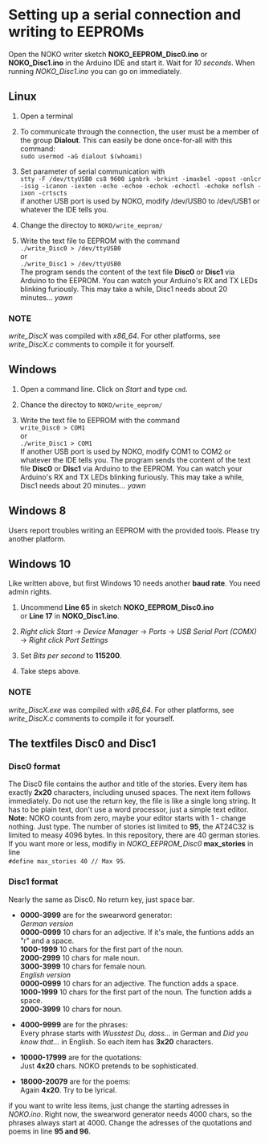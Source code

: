 # Setting up a serial connection and writing to EEPROMs

Open the NOKO writer sketch **NOKO_EEPROM_Disc0.ino** or **NOKO_Disc1.ino** in the Arduino IDE and start it. 
Wait for *10 seconds*. When running *NOKO_Disc1.ino* you can go on immediately.

## Linux

1. Open a terminal  

2. To communicate through the connection, the user must be a member of the group **Dialout**. This can easily be done once-for-all with this command:  
``` sudo usermod -aG dialout $(whoami) ```  

3. Set parameter of serial communication with  
``` stty -F /dev/ttyUSB0 cs8 9600 ignbrk -brkint -imaxbel -opost -onlcr -isig -icanon -iexten -echo -echoe -echok -echoctl -echoke noflsh -ixon -crtscts ```  
if another USB port is used by NOKO, modify /dev/USB0 to /dev/USB1 or whatever the IDE tells you.

4. Change the directoy to ` NOKO/write_eeprom/ `

5. Write the text file to EEPROM with the command  
``` ./write_Disc0 > /dev/ttyUSB0 ```  
or  
``` ./write_Disc1 > /dev/ttyUSB0 ```  
The program sends the content of the text file **Disc0** or **Disc1** via Arduino to the EEPROM. You can watch your Arduino's RX and TX LEDs blinking furiously. This may take a while, Disc1 needs about 20 minutes... *yawn*

### NOTE 
*write_DiscX* was compiled with *x86_64*. For other platforms, see *write_DiscX.c* comments to compile it for yourself.

## Windows

1. Open a command line. Click on *Start* and type ``` cmd ```.  

2. Chance the directoy to ` NOKO/write_eeprom/  `  

3. Write the text file to EEPROM with the command  
``` write_Disc0 > COM1 ```  
or  
``` ./write_Disc1 > COM1 ```  
If another USB port is used by NOKO, modify COM1 to COM2 or whatever the IDE tells you. The program sends the content of the text file **Disc0** or **Disc1** via Arduino to the EEPROM. You can watch your Arduino's RX and TX LEDs blinking furiously. This may take a while, Disc1 needs about 20 minutes... *yawn*

## Windows 8  

Users report troubles writing an EEPROM with the provided tools. Please try another platform.  

## Windows 10

Like written above, but first Windows 10 needs another **baud rate**. You need admin rights.  

1. Uncommend **Line 65** in sketch **NOKO_EEPROM_Disc0.ino**  
or **Line 17** in **NOKO_Disc1.ino**.  
  
2. *Right click Start* -> *Device Manager* -> *Ports* -> *USB Serial Port (COMX)* -> *Right click Port Settings*  

3. Set *Bits per second* to **115200**.

4. Take steps above.  

### NOTE 
*write_DiscX.exe* was compiled with *x86_64*. For other platforms, see *write_DiscX.c* comments to compile it for yourself.

## The textfiles Disc0 and Disc1

### Disc0 format
The Disc0 file contains the author and title of the stories. Every item has exactly **2x20** characters, including unused spaces. The next item follows immediately. Do not use the return key, the file is like a single long string. It has to be plain text, don't use a word processor, just a simple text editor. **Note:** NOKO counts from zero, maybe your editor starts with 1 - change nothing. Just type. The number of stories ist limited to **95**, the AT24C32 is limited to measy 4096 bytes. In this repository, there are 40 german stories. If you want more or less, modifiy in *NOKO_EEPROM_Disc0* **max_stories** in line  
``` #define max_stories 40 // Max 95 ```.  

### Disc1 format
Nearly the same as Disc0. No return key, just space bar. 
* **0000-3999** are for the swearword generator:  
*German version*  
**0000-0999** 10 chars for an adjective. If it's male, the funtions adds an "r" and a space.  
**1000-1999** 10 chars for the first part of the noun.  
**2000-2999** 10 chars for male noun.  
**3000-3999** 10 chars for female noun.  
*English version*  
**0000-0999** 10 chars for an adjective. The function adds a space.  
**1000-1999** 10 chars for the first part of the noun. The function adds a space.  
**2000-3999** 10 chars for noun.  

* **4000-9999** are for the phrases:  
Every phrase starts with *Wusstest Du, dass...* in German and *Did you know that...* in English. So each item has **3x20** characters.

* **10000-17999** are for the quotations:    
Just **4x20** chars. NOKO pretends to be sophisticated.

* **18000-20079** are for the poems:   
Again **4x20**. Try to be lyrical.

if you want to write less items, just change the starting adresses in *NOKO.ino*. Right now, the swearword generator needs 4000 chars, so the phrases always start at 4000. Change the adresses of the quotations and poems in line **95 and 96**.
